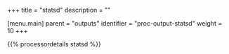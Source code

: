 +++
title = "statsd"
description = ""

[menu.main]
parent = "outputs"
identifier = "proc-output-statsd"
weight = 10
+++

{{% processordetails statsd %}}